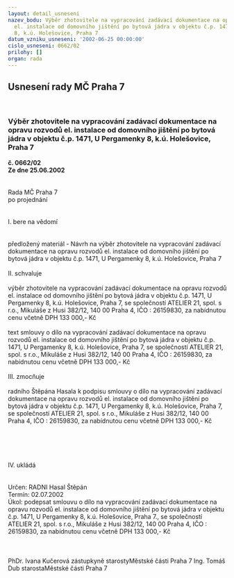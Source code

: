 ```yaml
---
layout: detail_usneseni
nazev_bodu: Výběr zhotovitele na vypracování zadávací dokumentace na opravu rozvodů
  el. instalace od domovního jištění po bytová jádra v objektu č.p. 1471, U Pergamenky
  8, k.ú. Holešovice, Praha 7
datum_vzniku_usneseni: '2002-06-25 00:00:00'
cislo_usneseni: 0662/02
prilohy: []
organ: rada
---
```

<div id="ucUsn_pList" class="usn">
	<span><h2>Usnesení rady MČ Praha 7 </h2>
<br></span><div class="standBody">
<span><h3>Výběr zhotovitele na vypracování zadávací dokumentace na opravu rozvodů el. instalace od domovního jištění po bytová jádra v objektu č.p. 1471, U Pergamenky 8, k.ú. Holešovice, Praha 7</h3></span><div class="center">
		<strong>č. 0662/02</strong><br>
	</div>
<div class="center">
		<strong>Ze dne 25.06.2002</strong><br><br>
	</div>
<br>Rada MČ Praha 7<br>po projednání<br><br><br>I.	bere na vědomí<br><br> <br>předložený materiál - Návrh na výběr zhotovitele na  vypracování zadávací dokumentace na opravu rozvodů el. instalace od domovního jištění po bytová jádra v objektu č.p. 1471, U Pergamenky 8, k.ú. Holešovice, Praha 7<br><br>II.	schvaluje <br><br>výběr zhotovitele na  vypracování zadávací dokumentace na opravu rozvodů el. instalace od domovního jištění po bytová jádra v objektu č.p. 1471, U Pergamenky 8,  k.ú. Holešovice, Praha 7, se společností ATELIER 21, spol. s r.o., Mikuláše z Husi 382/12, 140 00 Praha 4, IČO : 26159830, za nabídnutou cenu včetně DPH 133 000,- Kč<br><br>text smlouvy o dílo na  vypracování zadávací dokumentace na opravu rozvodů el. instalace od domovního jištění po bytová jádra v objektu č.p. 1471, U Pergamenky 8,  k.ú. Holešovice, Praha 7, se společností ATELIER 21, spol. s r.o., Mikuláše z Husi 382/12, 140 00 Praha 4, IČO : 26159830, za nabídnutou cenu včetně DPH 133 000,- Kč<br><br>III.	zmocňuje <br><br>radního Štěpána Hasala k podpisu smlouvy o dílo na  vypracování zadávací dokumentace na opravu rozvodů el. instalace od domovního jištění po bytová jádra v objektu č.p. 1471, U Pergamenky 8, k.ú. Holešovice, Praha 7, se společností ATELIER 21, spol. s r.o., Mikuláše z Husi 382/12, 140 00 Praha 4, IČO : 26159830, za nabídnutou cenu včetně DPH 133 000,- Kč<br><br><br><br><br><br>IV.	ukládá <br><br> <br>Určen:	RADNI Hasal Štěpán<br>Termín: 02.07.2002<br>Úkol:	podepsat smlouvu o dílo na  vypracování zadávací dokumentace na opravu rozvodů el. instalace od domovního jištění po bytová jádra v objektu č.p. 1471, U Pergamenky 8, k.ú. Holešovice, Praha 7.,  se společností ATELIER 21, spol. s r.o., Mikuláše z Husi 382/12, 140 00 Praha 4, IČO : 26159830, za nabídnutou cenu včetně DPH 133 000,- Kč<br> <br> <br>	<br>PhDr. Ivana Kučerová zástupkyně starostyMěstské části Praha 7	Ing. Tomáš Dub starostaMěstské části Praha 7<br>	<br><br>
</div>
</div>